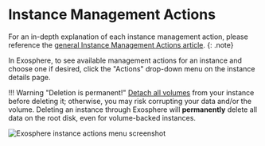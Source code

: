 # Instance Management Actions

For an in-depth explanation of each instance management action, please reference the [general Instance Management Actions article](../../general/instancemgt.md).
{: .note}

In Exosphere, to see available management actions for an instance and choose one if desired, click the "Actions" drop-down menu on the instance details page.

!!! Warning "Deletion is permanent!"
    [Detach all volumes](../storage/#detaching-a-volume) from your instance before deleting it; otherwise, you may risk corrupting your data and/or the volume. Deleting an instance through Exosphere will **permanently** delete all data on the root disk, even for volume-backed instances.

![Exosphere instance actions menu screenshot](../../images/exo-actions-menu.png)